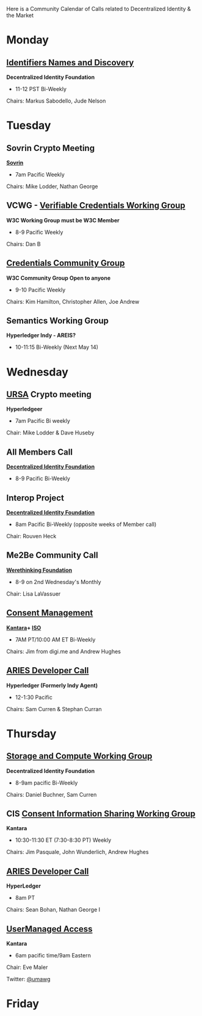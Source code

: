 Here is a Community Calendar of Calls related to Decentralized Identity & the Market 

# Monday 
## [Identifiers Names and Discovery](https://identity.foundation/working-groups/identifiers-names-discovery.html) 
**Decentralized Identity Foundation**
* 11-12 PST Bi-Weekly

Chairs: Markus Sabodello, Jude Nelson


# Tuesday
## Sovrin Crypto Meeting 
**[Sovrin](https://sovrin.org)**
* 7am Pacific Weekly 

Chairs: Mike Lodder, Nathan George


## VCWG - [Verifiable Credentials Working Group](https://www.w3.org/2017/vc/WG/)
**W3C Working Group must be W3C Member**
* 8-9 Pacific Weekly 

Chairs: Dan B


## [Credentials Community Group](https://www.w3.org/community/credentials/) 
**W3C Community Group Open to anyone**
* 9-10 Pacific Weekly 

Chairs: Kim Hamilton, Christopher Allen, Joe Andrew


## Semantics Working Group 
**Hyperledger Indy - AREIS?** 
* 10-11:15  Bi-Weekly (Next May 14)


# Wednesday

## [URSA](https://wiki.hyperledger.org/display/ursa) Crypto meeting
**Hyperledgeer** 
* 7am Pacific Bi weekly 

Chair: Mike Lodder & Dave Huseby


## All Members Call 
**[Decentralized Identity Foundation](https://identity.foundation/)** 
* 8-9 Pacific Bi-Weekly 


## Interop Project
**[Decentralized Identity Foundation](https://identity.foundation/)** 
* 8am Pacific Bi-Weekly (opposite weeks of Member call) 

Chair: Rouven Heck


## Me2Be Community Call
**[Werethinking Foundation](https://www.wrethinking.org)**
* 8-9 on 2nd Wednesday's Monthly

Chair: Lisa LaVassuer


## [Consent Management](https://kantarainitiative.org/confluence/display/consentmanagement/WG+-+Consent+Management+Solutions+Home) 
**[Kantara](https://kantarainitiative.org)+ [ISO](https://www.iso.org/home.html)**
* 7AM PT/10:00 AM ET Bi-Weekly

Chairs: Jim from digi.me and Andrew Hughes


## [ARIES Developer Call](https://wiki.hyperledger.org/display/ARIES/Hyperledger+Aries) 
**Hyperledger (Formerly Indy Agent)**
* 12-1:30 Pacific

Chairs: Sam Curren & Stephan Curran 



# Thursday 
## [Storage and Compute Working Group](https://identity.foundation/working-groups/storage-compute.html)
**Decentralized Identity Foundation** 
* 8-9am pacific Bi-Weekly 

Chairs: Daniel Buchner, Sam Curren


## CIS [Consent Information Sharing Working Group](https://kantarainitiative.org/groups/ciswg/)
**Kantara** 
* 10:30-11:30 ET (7:30-8:30 PT) Weekly 

Chairs: Jim Pasquale, John Wunderlich, Andrew Hughes


## [ARIES Developer Call](https://wiki.hyperledger.org/display/ARIES/Hyperledger+Aries)
**HyperLedger** 
* 8am PT 

Chairs: Sean Bohan, Nathan George I

## [UserManaged Access](https://kantarainitiative.org/confluence/display/uma/Home)
**Kantara**
* 6am pacific time/9am Eastern

Chair: Eve Maler 

Twitter: [@umawg](https://twitter.com/UMAWG)

# Friday

